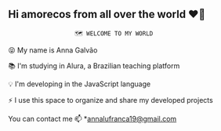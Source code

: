## Hi amorecos from all over the world ❤️👋

                       🗺️ WELCOME TO MY WORLD

😝 My name is Anna Galvão

📚 I'm studying in Alura, a Brazilian teaching platform

💡 I'm developing in the JavaScript language

⚡ I use this space to organize and share my developed projects


You can contact me 📫
 *annalufranca19@gmail.com
